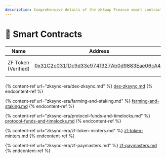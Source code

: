 ```yaml
---
description: Comprehensive details of the zkSwap Finance smart contracts
---
```


# 🔎 Smart Contracts

###

<table data-full-width="false"><thead><tr><th>Name</th><th>Address</th><th>Owner</th></tr></thead><tbody><tr><td>ZF Token (Verified)      </td><td><a href="https://era.zksync.network/token/0x31c2c031fdc9d33e974f327ab0d9883eae06ca4a">0x31C2c031fDc9d33e974f327Ab0d9883Eae06cA4A</a></td><td><a href="https://era.zksync.network/address/0xC824f2Cce71350cC5ece6C699c72BaBa75103907#code">Timelock Core 7 days</a></td></tr></tbody></table>

###

{% content-ref url="zksync-era/dex-zksync.md" %}
[dex-zksync.md](zksync-era/dex-zksync.md)
{% endcontent-ref %}

{% content-ref url="zksync-era/farming-and-staking.md" %}
[farming-and-staking.md](zksync-era/farming-and-staking.md)
{% endcontent-ref %}

{% content-ref url="zksync-era/protocol-funds-and-timelocks.md" %}
[protocol-funds-and-timelocks.md](zksync-era/protocol-funds-and-timelocks.md)
{% endcontent-ref %}

{% content-ref url="zksync-era/zf-token-minters.md" %}
[zf-token-minters.md](zksync-era/zf-token-minters.md)
{% endcontent-ref %}

{% content-ref url="zksync-era/zf-paymasters.md" %}
[zf-paymasters.md](zksync-era/zf-paymasters.md)
{% endcontent-ref %}

